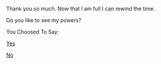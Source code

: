 Thank you so much.
Now that I am full I can rewind the time.

Do you like to see my powers?

You Choosed To Say:

[Yes](https://github.com/udacity/create-your-own-adventure/tree/master/english/little-me/little-me.md)

[No](https://github.com/udacity/create-your-own-adventure/tree/master/english/)